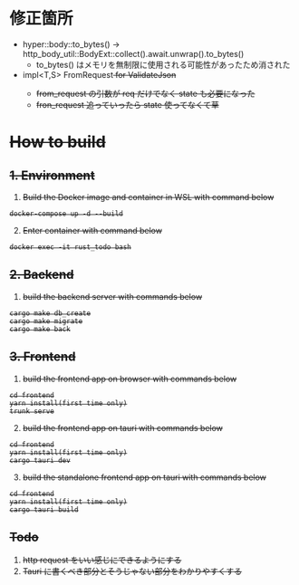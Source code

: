 # 修正箇所
- hyper::body::to_bytes() -> http_body_util::BodyExt::collect().await.unwrap().to_bytes()
    - to_bytes() はメモリを無制限に使用される可能性があったため消された
- impl<T,S> FromRequest<S> for ValidateJson<T>
    - from_request の引数が req だけでなく state も必要になった
    - fron_request 追っていったら state 使ってなくて草

# How to build
## 1. Environment
1. Build the Docker image and container in WSL with command below
```
docker-compose up -d --build
```
2. Enter container with command below
```
docker exec -it rust_todo bash
```

## 2. Backend
1. build the backend server with commands below
```
cargo make db_create
cargo make migrate
cargo make back
```

## 3. Frontend
1. build the frontend app on browser with commands below
```
cd frontend
yarn install(first time only)
trunk serve
```
2. build the frontend app on tauri with commands below
```
cd frontend
yarn install(first time only)
cargo tauri dev
```
3. build the standalone frontend app on tauri with commands below
```
cd frontend
yarn install(first time only)
cargo tauri build
```

## Todo
1. http request をいい感じにできるようにする
2. Tauri に書くべき部分とそうじゃない部分をわかりやすくする
